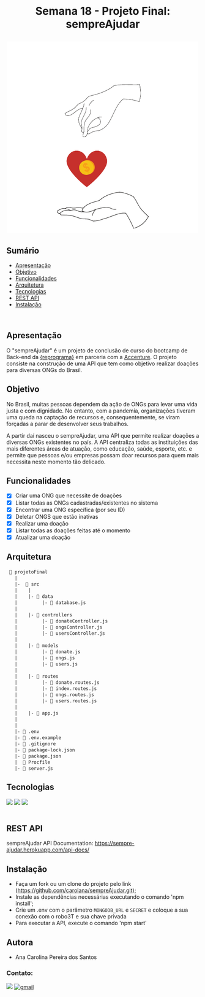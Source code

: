 <h1 align="center">
    <br>
    <p align="center">Semana 18 - Projeto Final: sempreAjudar<p>
</h1>

<p align="center">
  <img src="img/logo_sempre_Ajudar.png" />
</p>


## Sumário 

- [Apresentação](#apresentação)
- [Objetivo](#objetivo)     
- [Funcionalidades](#funcionalidades)  
- [Arquitetura](#arquitetura)    
- [Tecnologias](#tecnologias)
- [REST API](#rest-api)
- [Instalação](#instalação)

</br>

## **Apresentação**

O "sempreAjudar" é um projeto de conclusão de curso do bootcamp de Back-end da [{reprograma}](https://reprograma.com.br/) em parceria com a [Accenture](https://www.accenture.com/br-pt). O projeto consiste na construção de uma API que tem como objetivo realizar doações para diversas ONGs do Brasil.

## **Objetivo**

No Brasil, muitas pessoas dependem da ação de ONGs para levar uma vida justa e com dignidade. No entanto, com a pandemia, organizações tiveram uma queda na captação de recursos e, consequentemente, se viram forçadas a parar de desenvolver seus trabalhos.

A partir daí nasceu o sempreAjudar, uma API que permite realizar doações a diversas ONGs existentes no país. A API centraliza todas as instituições das mais diferentes áreas de atuação, como educação, saúde, esporte, etc. e permite que pessoas e/ou empresas possam doar recursos para quem mais necessita neste momento tão delicado.

## **Funcionalidades**

- [x] Criar uma ONG que necessite de doações
- [x] Listar todas as ONGs cadastradas/existentes no sistema
- [x] Encontrar uma ONG específica (por seu ID)
- [x] Deletar ONGS que estão inativas
- [x] Realizar uma doação
- [x] Listar todas as doações feitas até o momento
- [x] Atualizar uma doação

## **Arquitetura**

```
 📁 projetoFinal
   |
   |-  📁 src
   |    |
   |    |- 📁 data
   |         |- 📄 database.js
   |
   |    |- 📁 controllers
   |         |- 📄 donateController.js
   |         |- 📄 ongsController.js
   |         |- 📄 usersController.js
   |
   |    |- 📁 models
   |         |- 📄 donate.js
   |         |- 📄 ongs.js
   |         |- 📄 users.js
   |
   |    |- 📁 routes
   |         |- 📄 donate.routes.js
   |         |- 📄 index.routes.js
   |         |- 📄 ongs.routes.js
   |         |- 📄 users.routes.js
   |
   |    |- 📄 app.js
   |
   |
   |- 📄 .env
   |- 📄 .env.example
   |- 📄 .gitignore
   |- 📄 package-lock.json
   |- 📄 package.json
   |  📄 Procfile
   |- 📄 server.js
```
## **Tecnologias**

<img src="https://img.shields.io/badge/JavaScript-323330?style=for-the-badge&logo=javascript&logoColor=F7DF1E"/>
<img src="https://img.shields.io/badge/Node.js-43853D?style=for-the-badge&logo=node.js&logoColor=white"/>
<img src="https://img.shields.io/badge/MongoDB-4EA94B?style=for-the-badge&logo=mongodb&logoColor=white"/>

</br>
</br>

## **REST API**

sempreAjudar API Documentation: https://sempre-ajudar.herokuapp.com/api-docs/


## **Instalação**

- Faça um fork ou um clone do projeto pelo link (<https://github.com/carolana/sempreAjudar.git>);
- Instale as dependências necessárias executando o comando 'npm install';
- Crie um .env com o parâmetro `MONGODB_URL` e  `SECRET` e coloque a sua conexão com o robo3T e sua chave privada
- Para executar a API, execute o comando 'npm start'

## **Autora**

- Ana Carolina Pereira dos Santos

### Contato:
[<img src="https://img.shields.io/badge/linkedin-%230077B5.svg?&style=for-the-badge&logo=linkedin&logoColor=white" />](https://www.linkedin.com/in/carol-santos-1356b2122/) 
[![gmail](https://img.shields.io/badge/Gmail-D14836?style=for-the-badge&logo=gmail&logoColor=white)](mailto:carolanap7@gmail.com)